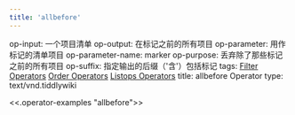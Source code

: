 ```yaml
---
title: 'allbefore'
---
```


op-input: 一个项目清单
op-output: 在标记之前的所有项目
op-parameter: 用作标记的清单项目
op-parameter-name: marker
op-purpose: 丢弃除了那些标记之前的所有项目
op-suffix: 指定输出的后缀（'含'）包括标记
tags: [Filter Operators](#Filter%20Operators) [Order Operators](#Order%20Operators) [Listops Operators](#Listops%20Operators)
title: allbefore Operator
type: text/vnd.tiddlywiki

<<.operator-examples "allbefore">>
